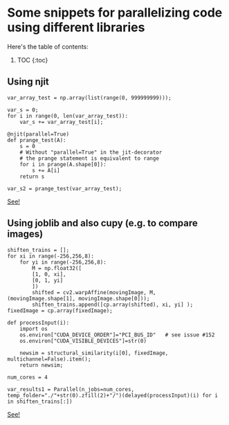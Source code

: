 # Some snippets for parallelizing code using different libraries

Here's the table of contents:

1. TOC
{:toc}

## Using njit

```
var_array_test = np.array(list(range(0, 999999999)));

var_s = 0;
for i in range(0, len(var_array_test)):
    var_s += var_array_test[i];
    
@njit(parallel=True)
def prange_test(A):
    s = 0
    # Without "parallel=True" in the jit-decorator
    # the prange statement is equivalent to range
    for i in prange(A.shape[0]):
        s += A[i]
    return s

var_s2 = prange_test(var_array_test);
```

[See!](https://numba.pydata.org/numba-doc/latest/user/parallel.html)

## Using joblib and also cupy (e.g. to compare images)

```
shiften_trains = [];
for xi in range(-256,256,8):
    for yi in range(-256,256,8):
        M = np.float32([
        [1, 0, xi],
        [0, 1, yi]
        ])
        shifted = cv2.warpAffine(movingImage, M, (movingImage.shape[1], movingImage.shape[0]));
        shiften_trains.append([cp.array(shifted), xi, yi] );
fixedImage = cp.array(fixedImage);

def processInput(i):    
    import os
    os.environ["CUDA_DEVICE_ORDER"]="PCI_BUS_ID"   # see issue #152
    os.environ["CUDA_VISIBLE_DEVICES"]=str(0)

    newsim = structural_similarity(i[0], fixedImage, multichannel=False).item();
    return newsim;

num_cores = 4

var_results1 = Parallel(n_jobs=num_cores, temp_folder="./"+str(0).zfill(2)+"/")(delayed(processInput)(i) for i in shiften_trains[:])
```

[See!](https://blog.dominodatalab.com/simple-parallelization)







